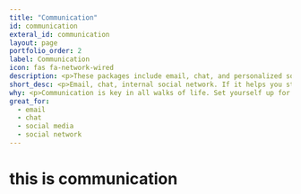 ```yaml
---
title: "Communication"
id: communication
exteral_id: communication
layout: page
portfolio_order: 2
label: Communication
icon: fas fa-network-wired
description: <p>These packages include email, chat, and personalized social network setup and training. As well as account setup on all of the most popular social media platforms (Facebook, Twitter, Instagram, etc).</p>
short_desc: <p>Email, chat, internal social network. If it helps you stay in touch with your team, we can help you implement it.</p>
why: <p>Communication is key in all walks of life. Set yourself up for success with industry standard technology to make sure you're always in touch with your team and clients.</p>
great_for:
  - email
  - chat
  - social media
  - social network
---
```


# this is communication